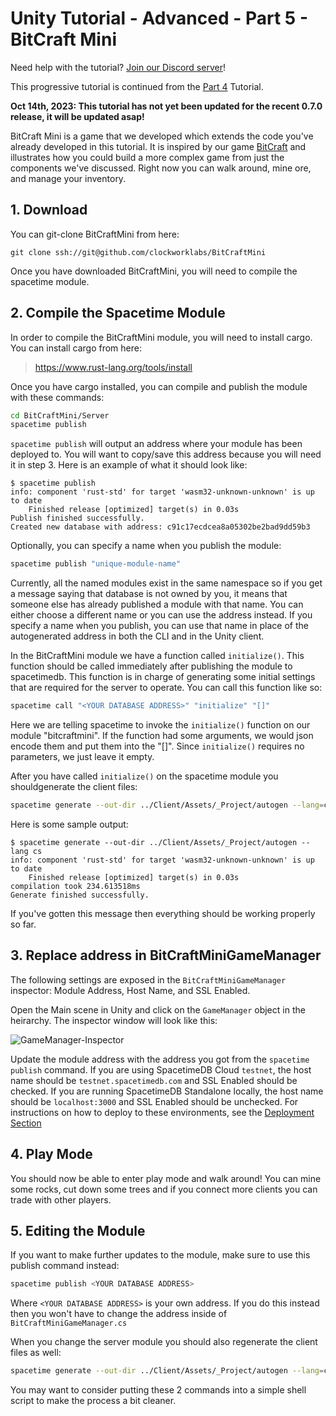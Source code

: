 # Unity Tutorial - Advanced - Part 5 - BitCraft Mini

Need help with the tutorial? [Join our Discord server](https://discord.gg/spacetimedb)!

This progressive tutorial is continued from the [Part 4](/docs/unity/part-3.md) Tutorial.

**Oct 14th, 2023: This tutorial has not yet been updated for the recent 0.7.0 release, it will be updated asap!**

BitCraft Mini is a game that we developed which extends the code you've already developed in this tutorial. It is inspired by our game [BitCraft](https://bitcraftonline.com) and illustrates how you could build a more complex game from just the components we've discussed. Right now you can walk around, mine ore, and manage your inventory.

## 1. Download

You can git-clone BitCraftMini from here:

```plaintext
git clone ssh://git@github.com/clockworklabs/BitCraftMini
```

Once you have downloaded BitCraftMini, you will need to compile the spacetime module.

## 2. Compile the Spacetime Module

In order to compile the BitCraftMini module, you will need to install cargo. You can install cargo from here:

> https://www.rust-lang.org/tools/install

Once you have cargo installed, you can compile and publish the module with these commands:

```bash
cd BitCraftMini/Server
spacetime publish
```

`spacetime publish` will output an address where your module has been deployed to. You will want to copy/save this address because you will need it in step 3. Here is an example of what it should look like:

```plaintext
$ spacetime publish
info: component 'rust-std' for target 'wasm32-unknown-unknown' is up to date
    Finished release [optimized] target(s) in 0.03s
Publish finished successfully.
Created new database with address: c91c17ecdcea8a05302be2bad9dd59b3
```

Optionally, you can specify a name when you publish the module:

```bash
spacetime publish "unique-module-name"
```

Currently, all the named modules exist in the same namespace so if you get a message saying that database is not owned by you, it means that someone else has already published a module with that name. You can either choose a different name or you can use the address instead. If you specify a name when you publish, you can use that name in place of the autogenerated address in both the CLI and in the Unity client.

In the BitCraftMini module we have a function called `initialize()`. This function should be called immediately after publishing the module to spacetimedb. This function is in charge of generating some initial settings that are required for the server to operate. You can call this function like so:

```bash
spacetime call "<YOUR DATABASE ADDRESS>" "initialize" "[]"
```

Here we are telling spacetime to invoke the `initialize()` function on our module "bitcraftmini". If the function had some arguments, we would json encode them and put them into the "[]". Since `initialize()` requires no parameters, we just leave it empty.

After you have called `initialize()` on the spacetime module you shouldgenerate the client files:

```bash
spacetime generate --out-dir ../Client/Assets/_Project/autogen --lang=cs
```

Here is some sample output:

```plaintext
$ spacetime generate --out-dir ../Client/Assets/_Project/autogen --lang cs
info: component 'rust-std' for target 'wasm32-unknown-unknown' is up to date
    Finished release [optimized] target(s) in 0.03s
compilation took 234.613518ms
Generate finished successfully.
```

If you've gotten this message then everything should be working properly so far.

## 3. Replace address in BitCraftMiniGameManager

The following settings are exposed in the `BitCraftMiniGameManager` inspector: Module Address, Host Name, and SSL Enabled.

Open the Main scene in Unity and click on the `GameManager` object in the heirarchy. The inspector window will look like this:

![GameManager-Inspector](/images/unity-tutorial/GameManager-Inspector.JPG)

Update the module address with the address you got from the `spacetime publish` command. If you are using SpacetimeDB Cloud `testnet`, the host name should be `testnet.spacetimedb.com` and SSL Enabled should be checked. If you are running SpacetimeDB Standalone locally, the host name should be `localhost:3000` and SSL Enabled should be unchecked. For instructions on how to deploy to these environments, see the [Deployment Section](/docs/deploying/testnet)

## 4. Play Mode

You should now be able to enter play mode and walk around! You can mine some rocks, cut down some trees and if you connect more clients you can trade with other players.

## 5. Editing the Module

If you want to make further updates to the module, make sure to use this publish command instead:

```bash
spacetime publish <YOUR DATABASE ADDRESS>
```

Where `<YOUR DATABASE ADDRESS>` is your own address. If you do this instead then you won't have to change the address inside of `BitCraftMiniGameManager.cs`

When you change the server module you should also regenerate the client files as well:

```bash
spacetime generate --out-dir ../Client/Assets/_Project/autogen --lang=cs
```

You may want to consider putting these 2 commands into a simple shell script to make the process a bit cleaner.
